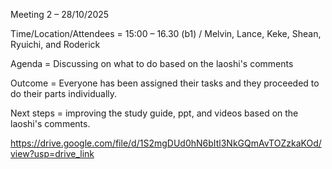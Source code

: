 Meeting 2 – 28/10/2025

Time/Location/Attendees 	= 15:00 – 16.30 (b1)   / Melvin, Lance, Keke, Shean, Ryuichi, and Roderick
	
Agenda 	= Discussing on what to do based on the laoshi's comments
	
Outcome 	= Everyone has been assigned their tasks and they proceeded to do their parts individually.
	
Next 	steps = improving the study guide, ppt, and videos based on the laoshi's comments.

https://drive.google.com/file/d/1S2mgDUd0hN6bItl3NkGQmAvTOZzkaKOd/view?usp=drive_link